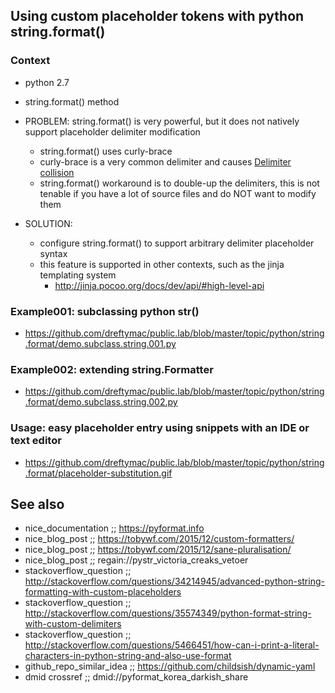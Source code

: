 ## Using custom placeholder tokens with python string.format()

### Context

* python 2.7

* string.format() method

* PROBLEM: string.format() is very powerful, but it does not natively support placeholder delimiter modification
    * string.format() uses curly-brace
    * curly-brace is a very common delimiter and causes [Delimiter collision](https://en.wikipedia.org/wiki/Delimiter#Delimiter_collision)
    * string.format() workaround is to double-up the delimiters, this is not tenable if you have a lot of source files and do NOT want to modify them

* SOLUTION:
   * configure string.format() to support arbitrary delimiter placeholder syntax
   * this feature is supported in other contexts, such as the jinja templating system
       * http://jinja.pocoo.org/docs/dev/api/#high-level-api

### Example001: subclassing python str()

* https://github.com/dreftymac/public.lab/blob/master/topic/python/string.format/demo.subclass.string.001.py

### Example002: extending string.Formatter

* https://github.com/dreftymac/public.lab/blob/master/topic/python/string.format/demo.subclass.string.002.py

### Usage: easy placeholder entry using snippets with an IDE or text editor

* https://github.com/dreftymac/public.lab/blob/master/topic/python/string.format/placeholder-substitution.gif


## See also

* nice_documentation       ;; https://pyformat.info
* nice_blog_post           ;; https://tobywf.com/2015/12/custom-formatters/
* nice_blog_post           ;; https://tobywf.com/2015/12/sane-pluralisation/
* nice_blog_post           ;; regain://pystr_victoria_creaks_vetoer
* stackoverflow_question   ;; http://stackoverflow.com/questions/34214945/advanced-python-string-formatting-with-custom-placeholders
* stackoverflow_question   ;; http://stackoverflow.com/questions/35574349/python-format-string-with-custom-delimiters
* stackoverflow_question   ;; http://stackoverflow.com/questions/5466451/how-can-i-print-a-literal-characters-in-python-string-and-also-use-format
* github_repo_similar_idea ;; https://github.com/childsish/dynamic-yaml
* dmid crossref            ;; dmid://pyformat_korea_darkish_share
